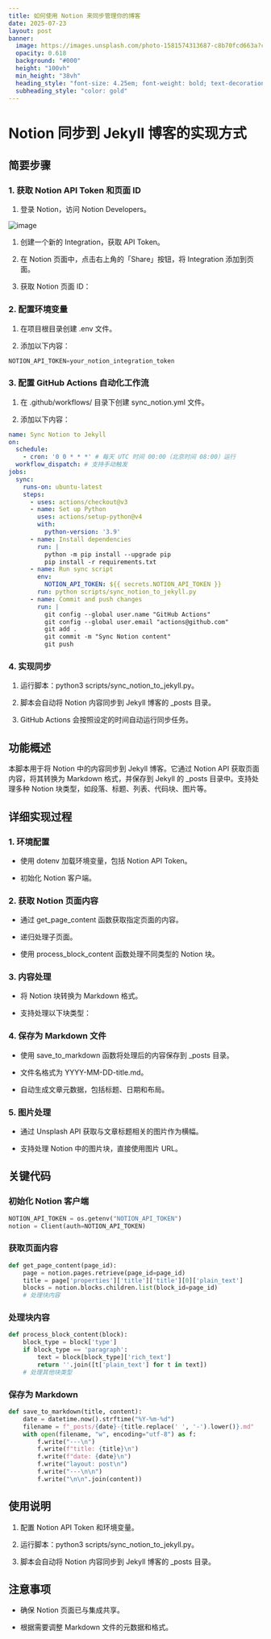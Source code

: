 ```yaml
---
title: 如何使用 Notion 来同步管理你的博客
date: 2025-07-23
layout: post
banner:
  image: https://images.unsplash.com/photo-1581574313687-c8b70fcd663a?crop=entropy&cs=tinysrgb&fit=max&fm=jpg&ixid=M3w2OTIwMzJ8MHwxfHJhbmRvbXx8fHx8fHx8fDE3NTMyNTk1ODl8&ixlib=rb-4.1.0&q=80&w=1080
  opacity: 0.618
  background: "#000"
  height: "100vh"
  min_height: "38vh"
  heading_style: "font-size: 4.25em; font-weight: bold; text-decoration: underline"
  subheading_style: "color: gold"
---
```


# Notion 同步到 Jekyll 博客的实现方式

## 简要步骤

### 1. 获取 Notion API Token 和页面 ID

1. 登录 Notion，访问 Notion Developers。

![image](https://prod-files-secure.s3.us-west-2.amazonaws.com/a7a0cc5a-89b9-4cda-8686-1fba0ca52f40/d19c1afe-dea5-4312-9333-786b0ba83054/image.png?X-Amz-Algorithm=AWS4-HMAC-SHA256&X-Amz-Content-Sha256=UNSIGNED-PAYLOAD&X-Amz-Credential=ASIAZI2LB4667P4MV66X%2F20250723%2Fus-west-2%2Fs3%2Faws4_request&X-Amz-Date=20250723T083309Z&X-Amz-Expires=3600&X-Amz-Security-Token=IQoJb3JpZ2luX2VjEOj%2F%2F%2F%2F%2F%2F%2F%2F%2F%2FwEaCXVzLXdlc3QtMiJGMEQCIHv4wCQeWAO6um6UE9vq6AQ7t6SvxlNI954CIRbnVqUzAiBKE1DBk3%2Fds0O1fXR4a186qjJ3sjRpj4bG8EVCyHsGUCr%2FAwgQEAAaDDYzNzQyMzE4MzgwNSIMh4n70f99X8C4xIegKtwDBmHU3qrlabhk4zV8juMNGIuCPyAHAN%2F4FEgYQ1w%2ButsWdzXNnXgxTaWdKhMIlLeEWndzjiF26D%2BPliHShinHTs9Wzw0qqv%2FvM1dEgwTInvP13QplFKhhLZo8G%2BGQdjT99bLxJb2HEjArs2G3PC9LFfvbr7Pa5HzM1WZ7FnVHN7R1mrJQy%2BM%2BtqipK7inImKEz%2BtPSUxbOG4Ys8UR7j74EB8LFHbIoW%2FEcCQmw0awaetQk8ql0N%2FLLIraBU%2Bh8fLIEbuE2xQ9gFGmfkppoPltIR5tmKOLQerGggkvy60XvWUfTYCnVdcEkErsWN1KV7lBYI6W1Wz7q6jWqSKvGxYgkSeKbiuArrFo2J63z%2B62nfaM898kvgBLmJKVoVDQv%2FkeJcx8K5NWQ3KrScsVCCwd80Tvg8r%2BMCl0ecMgx8sKAC5e9m85P%2FdpsJ2Kcghh%2B3LsHyYytmfP9IGqmW72GpxpeA1Z3utnngo4NvWG9XNnVDvFFYuuDcyiAlAihM6YSiAn5%2BPU4nj%2FXOkpSmqIK4iCTpEnSbHHgr4QMsd7ZWhj6XLBM6rKJIuzJPiIf4DGExQn703fj4HorESzkQGTY9eXuD1lsu%2FWa5MVo00Fq6BRPKnJk5lxh3JI7NPTN%2BQw9pqCxAY6pgFJgzf9MqyRKrx6w%2BBoWVdj%2FRtWK6Bw5T1OmNFeoyCCaqocjg7el5N2vfOobUJdo2L%2FIEaZL0VOYbcmlEuFVG03RhKtZGR%2F5KbBMjSwuhDklTr7N08bj3SWmGmdME9AJrt7aZ9C2IfJnN4Un6xukujbYc%2FE4z3WTk798ku4TGpqxzVAUwSc0B7dlNTBTIBC%2FYfxJZz1jxknBOCKzQcdfnsuHsz1Ffi3&X-Amz-Signature=1d42f2affe182f4386af3477dce062a4bdce39dc463c574c2e2c8aeb295a8e0b&X-Amz-SignedHeaders=host&x-amz-checksum-mode=ENABLED&x-id=GetObject)

1. 创建一个新的 Integration，获取 API Token。

1. 在 Notion 页面中，点击右上角的「Share」按钮，将 Integration 添加到页面。

1. 获取 Notion 页面 ID：


### 2. 配置环境变量

1. 在项目根目录创建 .env 文件。

1. 添加以下内容：

```javascript
NOTION_API_TOKEN=your_notion_integration_token
```

### 3. 配置 GitHub Actions 自动化工作流

1. 在 .github/workflows/ 目录下创建 sync_notion.yml 文件。

1. 添加以下内容：

```yaml
name: Sync Notion to Jekyll
on:
  schedule:
    - cron: '0 0 * * *' # 每天 UTC 时间 00:00（北京时间 08:00）运行
  workflow_dispatch: # 支持手动触发
jobs:
  sync:
    runs-on: ubuntu-latest
    steps:
      - uses: actions/checkout@v3
      - name: Set up Python
        uses: actions/setup-python@v4
        with:
          python-version: '3.9'
      - name: Install dependencies
        run: |
          python -m pip install --upgrade pip
          pip install -r requirements.txt
      - name: Run sync script
        env:
          NOTION_API_TOKEN: ${{ secrets.NOTION_API_TOKEN }}
        run: python scripts/sync_notion_to_jekyll.py
      - name: Commit and push changes
        run: |
          git config --global user.name "GitHub Actions"
          git config --global user.email "actions@github.com"
          git add .
          git commit -m "Sync Notion content"
          git push
```

### 4. 实现同步

1. 运行脚本：python3 scripts/sync_notion_to_jekyll.py。

1. 脚本会自动将 Notion 内容同步到 Jekyll 博客的 _posts 目录。

1. GitHub Actions 会按照设定的时间自动运行同步任务。

## 功能概述

本脚本用于将 Notion 中的内容同步到 Jekyll 博客。它通过 Notion API 获取页面内容，将其转换为 Markdown 格式，并保存到 Jekyll 的 _posts 目录中。支持处理多种 Notion 块类型，如段落、标题、列表、代码块、图片等。

## 详细实现过程

### 1. 环境配置

- 使用 dotenv 加载环境变量，包括 Notion API Token。

- 初始化 Notion 客户端。

### 2. 获取 Notion 页面内容

- 通过 get_page_content 函数获取指定页面的内容。

- 递归处理子页面。

- 使用 process_block_content 函数处理不同类型的 Notion 块。

### 3. 内容处理

- 将 Notion 块转换为 Markdown 格式。

- 支持处理以下块类型：


### 4. 保存为 Markdown 文件

- 使用 save_to_markdown 函数将处理后的内容保存到 _posts 目录。

- 文件名格式为 YYYY-MM-DD-title.md。

- 自动生成文章元数据，包括标题、日期和布局。

### 5. 图片处理

- 通过 Unsplash API 获取与文章标题相关的图片作为横幅。

- 支持处理 Notion 中的图片块，直接使用图片 URL。

## 关键代码

### 初始化 Notion 客户端

```python
NOTION_API_TOKEN = os.getenv("NOTION_API_TOKEN")
notion = Client(auth=NOTION_API_TOKEN)
```

### 获取页面内容

```python
def get_page_content(page_id):
    page = notion.pages.retrieve(page_id=page_id)
    title = page['properties']['title']['title'][0]['plain_text']
    blocks = notion.blocks.children.list(block_id=page_id)
    # 处理块内容
```

### 处理块内容

```python
def process_block_content(block):
    block_type = block['type']
    if block_type == 'paragraph':
        text = block[block_type]['rich_text']
        return ''.join([t['plain_text'] for t in text])
    # 处理其他块类型
```

### 保存为 Markdown

```python
def save_to_markdown(title, content):
    date = datetime.now().strftime("%Y-%m-%d")
    filename = f"_posts/{date}-{title.replace(' ', '-').lower()}.md"
    with open(filename, "w", encoding="utf-8") as f:
        f.write("---\n")
        f.write(f"title: {title}\n")
        f.write(f"date: {date}\n")
        f.write("layout: post\n")
        f.write("---\n\n")
        f.write("\n\n".join(content))
```

## 使用说明

1. 配置 Notion API Token 和环境变量。

1. 运行脚本：python3 scripts/sync_notion_to_jekyll.py。

1. 脚本会自动将 Notion 内容同步到 Jekyll 博客的 _posts 目录。

## 注意事项

- 确保 Notion 页面已与集成共享。

- 根据需要调整 Markdown 文件的元数据和格式。
